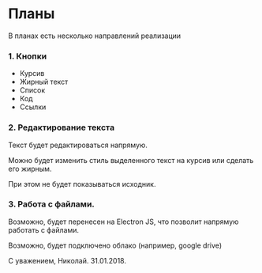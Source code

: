 # Планы

В планах есть несколько направлений реализации

### 1. Кнопки
- Курсив
- Жирный текст
- Список
- Код
- Ссылки

### 2. Редактирование текста
Текст будет редактироваться напрямую. 

Можно будет изменить стиль выделенного текст на курсив или сделать его жирным.

При этом не будет показываться исходник.

### 3. Работа с файлами.
Возможно, будет перенесен на Electron JS, что позволит напрямую работать с файлами.

Возможно, будет подключено облако (например, google drive)

С уважением, Николай. 31.01.2018.
